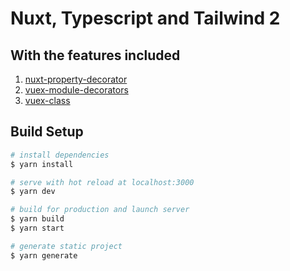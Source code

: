 # Nuxt, Typescript and Tailwind 2

## With the features included

1. [nuxt-property-decorator](https://github.com/nuxt-community/nuxt-property-decorator)
2. [vuex-module-decorators](https://github.com/championswimmer/vuex-module-decorators)
3. [vuex-class](https://github.com/ktsn/vuex-class/)

## Build Setup

```bash
# install dependencies
$ yarn install

# serve with hot reload at localhost:3000
$ yarn dev

# build for production and launch server
$ yarn build
$ yarn start

# generate static project
$ yarn generate
```

